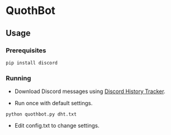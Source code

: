 # QuothBot

## Usage

### Prerequisites

```
pip install discord
```

### Running

- Download Discord messages using [Discord History Tracker](https://dht.chylex.com/).

- Run once with default settings.

```
python quothbot.py dht.txt
```

- Edit config.txt to change settings.
